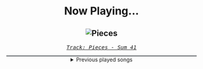 <div align="center"> 
<h1>Now Playing...</h1>

![Pieces](https://i.scdn.co/image/ab67616d00001e02cb38dd3dba8a0801bc1ee03a)
--
_<samp><a href="https://open.spotify.com/track/1ibeKVCiXORhvUpMmtsQWq">Track: Pieces - Sum 41</a></samp>_

<div style="border: 1px #4B5054 solid"></div>
<details>
  <summary>
    Previous played songs
  </summary>
  <table>
    <thead>
      <tr>
        <th>
          Artist
        </th>
        <th>
          Song
        </th>
        <th>
          Link
        </th>
      </tr>
    </thead>
    <tbody>
      <tr><td>Sum 41</td><td>Pieces</td><td><a href="https://open.spotify.com/track/1ibeKVCiXORhvUpMmtsQWq">https://open.spotify.com/track/1ibeKVCiXORhvUpMmtsQWq</a></td></tr><tr><td>Foo Fighters</td><td>Best of You</td><td><a href="https://open.spotify.com/track/5FZxsHWIvUsmSK1IAvm2pp">https://open.spotify.com/track/5FZxsHWIvUsmSK1IAvm2pp</a></td></tr><tr><td>Maxim</td><td>Meine Soldaten</td><td><a href="https://open.spotify.com/track/36Q5ExFOZxSrWRV3e0XyB1">https://open.spotify.com/track/36Q5ExFOZxSrWRV3e0XyB1</a></td></tr><tr><td>Dayseeker</td><td>Counterpart</td><td><a href="https://open.spotify.com/track/48K2uQoHKW9vNplbXaWP7t">https://open.spotify.com/track/48K2uQoHKW9vNplbXaWP7t</a></td></tr><tr><td>Woe, Is Me</td><td>Family First</td><td><a href="https://open.spotify.com/track/09eSg7JnIngDNI2VZo7dW8">https://open.spotify.com/track/09eSg7JnIngDNI2VZo7dW8</a></td></tr><tr><td>The Plot In You</td><td>THE SOUND</td><td><a href="https://open.spotify.com/track/6ODwFNZWWbamxua9WaK6sW">https://open.spotify.com/track/6ODwFNZWWbamxua9WaK6sW</a></td></tr><tr><td>The Amity Affliction</td><td>The Gifthorse</td><td><a href="https://open.spotify.com/track/1SI5hAgKCnv7d9ubmkWEzj">https://open.spotify.com/track/1SI5hAgKCnv7d9ubmkWEzj</a></td></tr><tr><td>LANDMVRKS</td><td>November 15th</td><td><a href="https://open.spotify.com/track/44jTXtiX8Nh7x1x0fwlPu4">https://open.spotify.com/track/44jTXtiX8Nh7x1x0fwlPu4</a></td></tr><tr><td>Casey</td><td>Making Weight</td><td><a href="https://open.spotify.com/track/6juzWT0MSyvSIzUAcB6Bdo">https://open.spotify.com/track/6juzWT0MSyvSIzUAcB6Bdo</a></td></tr><tr><td>Dayseeker</td><td>Crawling</td><td><a href="https://open.spotify.com/track/1cP1x6iAEvtyvHNFK7ZaK9">https://open.spotify.com/track/1cP1x6iAEvtyvHNFK7ZaK9</a></td></tr><tr><td>Woe, Is Me</td><td>Family First</td><td><a href="https://open.spotify.com/track/09eSg7JnIngDNI2VZo7dW8">https://open.spotify.com/track/09eSg7JnIngDNI2VZo7dW8</a></td></tr><tr><td>*NSYNC</td><td>Bye Bye Bye - From Deadpool and Wolverine Soundtrack</td><td><a href="https://open.spotify.com/track/62bOmKYxYg7dhrC6gH9vFn">https://open.spotify.com/track/62bOmKYxYg7dhrC6gH9vFn</a></td></tr><tr><td>*NSYNC</td><td>Bye Bye Bye - From Deadpool and Wolverine Soundtrack</td><td><a href="https://open.spotify.com/track/62bOmKYxYg7dhrC6gH9vFn">https://open.spotify.com/track/62bOmKYxYg7dhrC6gH9vFn</a></td></tr><tr><td>*NSYNC</td><td>Bye Bye Bye - From Deadpool and Wolverine Soundtrack</td><td><a href="https://open.spotify.com/track/62bOmKYxYg7dhrC6gH9vFn">https://open.spotify.com/track/62bOmKYxYg7dhrC6gH9vFn</a></td></tr><tr><td>*NSYNC</td><td>Bye Bye Bye - From Deadpool and Wolverine Soundtrack</td><td><a href="https://open.spotify.com/track/62bOmKYxYg7dhrC6gH9vFn">https://open.spotify.com/track/62bOmKYxYg7dhrC6gH9vFn</a></td></tr><tr><td>*NSYNC</td><td>Bye Bye Bye - From Deadpool and Wolverine Soundtrack</td><td><a href="https://open.spotify.com/track/62bOmKYxYg7dhrC6gH9vFn">https://open.spotify.com/track/62bOmKYxYg7dhrC6gH9vFn</a></td></tr><tr><td>*NSYNC</td><td>Bye Bye Bye - From Deadpool and Wolverine Soundtrack</td><td><a href="https://open.spotify.com/track/62bOmKYxYg7dhrC6gH9vFn">https://open.spotify.com/track/62bOmKYxYg7dhrC6gH9vFn</a></td></tr><tr><td>GARP</td><td>Fanboy (Bartolomeo Song)</td><td><a href="https://open.spotify.com/track/3x4PkNnkRJqbm0GWsOVmcn">https://open.spotify.com/track/3x4PkNnkRJqbm0GWsOVmcn</a></td></tr><tr><td>GARP</td><td>Fanboy (Bartolomeo Song)</td><td><a href="https://open.spotify.com/track/3x4PkNnkRJqbm0GWsOVmcn">https://open.spotify.com/track/3x4PkNnkRJqbm0GWsOVmcn</a></td></tr><tr><td>Chaosbay</td><td>DON'T KILL ME</td><td><a href="https://open.spotify.com/track/6JDsYqbQFdHb7xK0L5kvLG">https://open.spotify.com/track/6JDsYqbQFdHb7xK0L5kvLG</a></td></tr>
    </tbody>
  </table>
</details>

</div>
